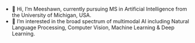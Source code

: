 - 👋 Hi, I’m Meeshawn, currently pursuing MS in Artificial Intelligence from the University of Michigan, USA.
- 👀 I’m interested in the broad spectrum of multimodal AI including Natural Language Processing, Computer Vision, Machine Learning & Deep Learning.

